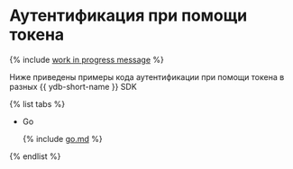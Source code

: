 # Аутентификация при помощи токена

{% include [work in progress message](../../_includes/addition.md) %}

Ниже приведены примеры кода аутентификации при помощи токена в разных {{ ydb-short-name }} SDK

{% list tabs %}

- Go


  {% include [go.md](access_token/go.md) %}

{% endlist %}
